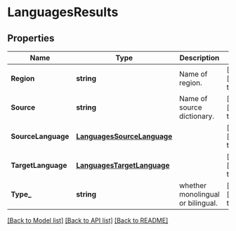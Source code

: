 # LanguagesResults

## Properties
Name | Type | Description | Notes
------------ | ------------- | ------------- | -------------
**Region** | **string** | Name of region. | [optional] [default to null]
**Source** | **string** | Name of source dictionary. | [optional] [default to null]
**SourceLanguage** | [**LanguagesSourceLanguage**](Languages_sourceLanguage.md) |  | [optional] [default to null]
**TargetLanguage** | [**LanguagesTargetLanguage**](Languages_targetLanguage.md) |  | [optional] [default to null]
**Type_** | **string** | whether monolingual or bilingual. | [optional] [default to null]

[[Back to Model list]](../README.md#documentation-for-models) [[Back to API list]](../README.md#documentation-for-api-endpoints) [[Back to README]](../README.md)


